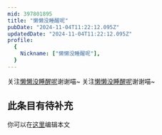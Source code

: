```yaml
---
mid: 397801895
title: "懒懒没睡醒呢"
pubDate: "2024-11-04T11:22:12.095Z"
updatedDate: "2024-11-04T11:22:12.095Z"
profile:
  {
    Nickname: ["懒懒没睡醒呢"],
  }
---
```


关注[懒懒没睡醒呢](https://space.bilibili.com/397801895)谢谢喵~ 关注[懒懒没睡醒呢](https://space.bilibili.com/397801895)谢谢喵~

## 此条目有待补充
你可以在[这里](https://github.com/Yuhanawa/VTuber.ICU/edit/master/src/content/v/懒懒没睡醒呢/index.md)编辑本文

